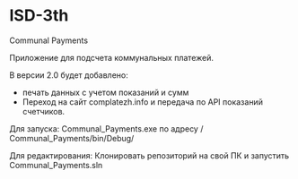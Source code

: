 # ISD-3th
Communal Payments

Приложение для подсчета коммунальных платежей.

В версии 2.0 будет добавлено:
- печать данных с учетом показаний и сумм
- Переход на сайт complatezh.info и передача по API показаний счетчиков. 

Для запуска:
Сommunal_Payments.exe по адресу /Сommunal_Payments/bin/Debug/

Для редактирования:
Клонировать репозиторий на свой ПК и запустить Сommunal_Payments.sln


